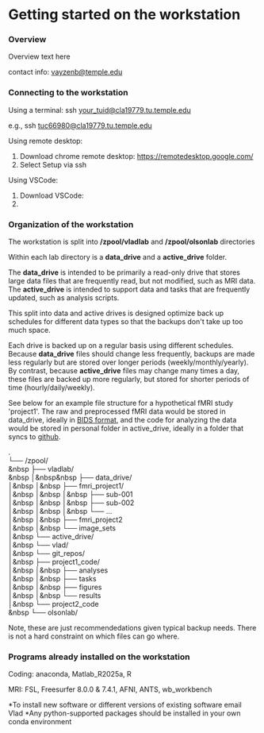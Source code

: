 # Getting started on the workstation


### Overview

Overview text here

contact info: vayzenb@temple.edu

### Connecting to the workstation

Using a terminal:
ssh your_tuid@cla19779.tu.temple.edu

e.g., ssh tuc66980@cla19779.tu.temple.edu

Using remote desktop:
1. Download chrome remote desktop: https://remotedesktop.google.com/
2. Select Setup via ssh


Using VSCode:
1. Download VSCode: 
2. 


### Organization of the workstation

The workstation is split into **/zpool/vladlab** and **/zpool/olsonlab** directories

Within each lab directory is a **data_drive** and a **active_drive** folder. 

The **data_drive** is intended to be primarily a read-only drive that stores large data files that are frequently read, but not modified, such as MRI data.
The **active_drive** is intended to support data and tasks that are frequently updated, such as analysis scripts. 

This split into data and active drives is designed optimize back up schedules for different data types so that the backups don't take up too much space. 

Each drive is backed up on a regular basis using different schedules. Because **data_drive** files should change less frequently, backups are made less regularly but are stored over longer periods (weekly/monthly/yearly).  By contrast, because **active_drive** files may change many times a day, these files are backed up more regularly, but stored for shorter periods of time (hourly/daily/weekly). 

See below for an example file structure for a hypothetical fMRI study 'project1'. The raw and preprocessed fMRI data would be stored in data_drive, ideally in [BIDS format](https://bids.neuroimaging.io/index.html), and the code for analyzing the data would be stored in personal folder in active_drive, ideally in a folder that syncs to [github](https://docs.github.com/en/get-started/git-basics).

.  
└── /zpool/  
&nbsp    ├── vladlab/  
&nbsp    │&nbsp&nbsp   ├── data_drive/  
    │&nbsp   │&nbsp   ├── fmri_project1/  
    │&nbsp   │&nbsp   │&nbsp   ├── sub-001  
    │&nbsp   │&nbsp   │&nbsp   ├── sub-002  
    │&nbsp   │&nbsp   │&nbsp   └── ...  
    │&nbsp   │&nbsp   ├── fmri_project2  
    │&nbsp   │&nbsp   └── image_sets  
    │&nbsp   └── active_drive/  
    │&nbsp       └── vlad/  
    │&nbsp           └── git_repos/  
    │&nbsp               ├── project1_code/  
    │&nbsp               │&nbsp   ├── analyses  
    │&nbsp               │&nbsp   ├── tasks  
    │&nbsp               │&nbsp   ├── figures  
    │&nbsp               │&nbsp   └── results  
    │&nbsp               └── project2_code  
&nbsp    └── olsonlab/  

Note, these are just recommendedations given typical backup needs. There is not a hard constraint on which files can go where.

### Programs already installed on the workstation

Coding: anaconda, Matlab_R2025a, R 

MRI: FSL, Freesurfer 8.0.0 & 7.4.1, AFNI, ANTS, wb_workbench

*To install new software or different versions of existing software email Vlad
*Any python-supported packages should be installed in your own conda environment


